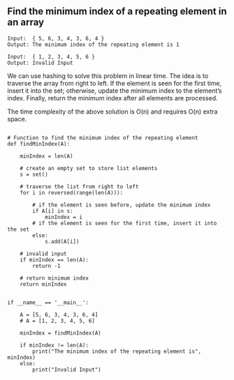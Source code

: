 ## Find the minimum index of a repeating element in an array
```
Input:  { 5, 6, 3, 4, 3, 6, 4 }
Output: The minimum index of the repeating element is 1  

Input:  { 1, 2, 3, 4, 5, 6 }
Output: Invalid Input
```
We can use hashing to solve this problem in linear time. The idea is to traverse the array from right to left. If the element is seen for the first time, insert it into the set; otherwise, update the minimum index to the element’s index. Finally, return the minimum index after all elements are processed.

The time complexity of the above solution is O(n) and requires O(n) extra space.

```

# Function to find the minimum index of the repeating element
def findMinIndex(A):
 
    minIndex = len(A)
 
    # create an empty set to store list elements
    s = set()
 
    # traverse the list from right to left
    for i in reversed(range(len(A))):
 
        # if the element is seen before, update the minimum index
        if A[i] in s:
            minIndex = i
        # if the element is seen for the first time, insert it into the set
        else:
            s.add(A[i])
 
    # invalid input
    if minIndex == len(A):
        return -1
 
    # return minimum index
    return minIndex
 
 
if __name__ == '__main__':
 
    A = [5, 6, 3, 4, 3, 6, 4]
    # A = [1, 2, 3, 4, 5, 6]
 
    minIndex = findMinIndex(A)
 
    if minIndex != len(A):
        print("The minimum index of the repeating element is", minIndex)
    else:
        print("Invalid Input")
```